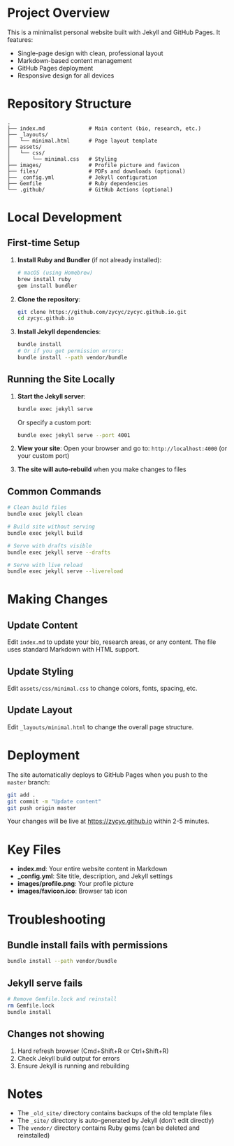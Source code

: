 # Project Overview

This is a minimalist personal website built with Jekyll and GitHub Pages. It features:

- Single-page design with clean, professional layout
- Markdown-based content management
- GitHub Pages deployment
- Responsive design for all devices

# Repository Structure

```
.
├── index.md              # Main content (bio, research, etc.)
├── _layouts/
│   └── minimal.html      # Page layout template
├── assets/
│   └── css/
│       └── minimal.css   # Styling
├── images/               # Profile picture and favicon
├── files/                # PDFs and downloads (optional)
├── _config.yml           # Jekyll configuration
├── Gemfile               # Ruby dependencies
└── .github/              # GitHub Actions (optional)
```

# Local Development

## First-time Setup

1. **Install Ruby and Bundler** (if not already installed):

   ```bash
   # macOS (using Homebrew)
   brew install ruby
   gem install bundler
   ```

2. **Clone the repository**:

   ```bash
   git clone https://github.com/zycyc/zycyc.github.io.git
   cd zycyc.github.io
   ```

3. **Install Jekyll dependencies**:
   ```bash
   bundle install
   # Or if you get permission errors:
   bundle install --path vendor/bundle
   ```

## Running the Site Locally

1. **Start the Jekyll server**:

   ```bash
   bundle exec jekyll serve
   ```

   Or specify a custom port:

   ```bash
   bundle exec jekyll serve --port 4001
   ```

2. **View your site**:
   Open your browser and go to: `http://localhost:4000` (or your custom port)

3. **The site will auto-rebuild** when you make changes to files

## Common Commands

```bash
# Clean build files
bundle exec jekyll clean

# Build site without serving
bundle exec jekyll build

# Serve with drafts visible
bundle exec jekyll serve --drafts

# Serve with live reload
bundle exec jekyll serve --livereload
```

# Making Changes

## Update Content

Edit `index.md` to update your bio, research areas, or any content. The file uses standard Markdown with HTML support.

## Update Styling

Edit `assets/css/minimal.css` to change colors, fonts, spacing, etc.

## Update Layout

Edit `_layouts/minimal.html` to change the overall page structure.

# Deployment

The site automatically deploys to GitHub Pages when you push to the `master` branch:

```bash
git add .
git commit -m "Update content"
git push origin master
```

Your changes will be live at https://zycyc.github.io within 2-5 minutes.

# Key Files

- **index.md**: Your entire website content in Markdown
- **\_config.yml**: Site title, description, and Jekyll settings
- **images/profile.png**: Your profile picture
- **images/favicon.ico**: Browser tab icon

# Troubleshooting

## Bundle install fails with permissions

```bash
bundle install --path vendor/bundle
```

## Jekyll serve fails

```bash
# Remove Gemfile.lock and reinstall
rm Gemfile.lock
bundle install
```

## Changes not showing

1. Hard refresh browser (Cmd+Shift+R or Ctrl+Shift+R)
2. Check Jekyll build output for errors
3. Ensure Jekyll is running and rebuilding

# Notes

- The `_old_site/` directory contains backups of the old template files
- The `_site/` directory is auto-generated by Jekyll (don't edit directly)
- The `vendor/` directory contains Ruby gems (can be deleted and reinstalled)
